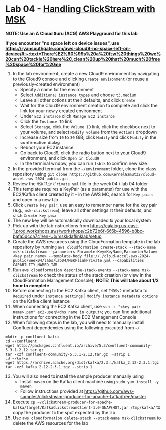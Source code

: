 # Lab 04 - [Handling ClickStream with MSK](https://catalog.us-east-1.prod.workshops.aws/workshops/c2b72b6f-666b-4596-b8bc-bafa5dcca741/en-US/mskkdaflinklab)

**NOTE: Use an A Cloud Guru (ACG) AWS Playground for this lab**

**If you encounter "no space left on device issues", use https://ryansouthgate.com/aws-cloud9-no-space-left-on-device/#:~:text=There%E2%80%99s%20a%20few%20things%20we%20can%20tackle%20here%2C,clean%20up%20that%20much%20free%20space%20for%20me**

1. In the lab environment, create a new Cloud9 environment by navigating to the Cloud9 console and clicking `Create environment` (or reuse a previously-created environment)
    - Specify a name for the environment
    - Select `Additional instance types` and choose `t3.medium`
    - Leave all other options at their defaults, and click `Create`
    - Wait for the Cloud9 environment creation to complete and click the link for your newly created environment
    - Under `EC2 instance` click `Manage EC2 instance`
    - Click the `Instance ID` link
    - Select `Storage`, click the `Volume ID` link, click the checkbox next to your volume, and select `Modify volume` from the `Actions` dropdown
    - Increase size from `10` to `30` GiB; click `Modify` and click `Modify` in the confirmation dialog
    - Reboot your EC2 instance
    - Go back to Cloud9, click the radio button next to your Cloud9 environment, and click `Open in Cloud9`
    - In the terminal window, you can run `lsblk` to confirm new size
1. In the provided terminal from the `~/environment` folder, clone the class repository using `git clone https://github.com/KernelGamut32/cloud-accel-aws-2024-public.git`
1. Review the `MSKFlinkPrivate.yml` file in the week 04 / lab 04 folder
1. This template requires a KeyPair (as a parameter) for use with the EC2/Kafka client created by it - in the AWS MC, search for `Key pairs` and open in a new tab
1. Click `Create key pair`, use an easy to remember name for the key pair (e.g., `msk-clickstream`); leave all other settings at their defaults, and click `Create key pair`
1. The new key will be automatically downloaded to your local system
1. Pick up with the lab instructions from https://catalog.us-east-1.prod.workshops.aws/workshops/c2b72b6f-666b-4596-b8bc-bafa5dcca741/en-US/mskkdaflinklab/setup
1. Create the AWS resources using the CloudFormation template in the lab repository by running `aws cloudformation create-stack --stack-name msk-clickstream --parameters ParameterKey=KeyName,ParameterValue=<key pair name> --template-body file://./cloud-accel-aws-2024-public/week04/labs/lab04/MSKFlinkPrivate.yml --capabilities CAPABILITY_NAMED_IAM`
1. Run `aws cloudformation describe-stack-events --stack-name msk-clickstream` to check the status of the stack creation (or view in the CloudFormation Management Console); **NOTE: This will take about 1/2 hour to complete**
1. Before connecting to the EC2 Kafka client, set `IMDSv2` metadata to `Required` under `Instance settings` | `Modify instance metadata options` on the Kafka client instance
1. When connecting the EC2 Kafka client, use `ssh -i "<key pair name>.pem" ec2-user@<dns name in output>`; you can find additional instructions for connecting in the EC2 Management Console
1. When following steps in the lab, you will need to manually install Confluent dependencies using the following executed from `~/`

```
mkdir -p confluent kafka
cd ~/confluent
wget http://packages.confluent.io/archive/5.3/confluent-community-5.3.1-2.12.tar.gz
tar -xzf confluent-community-5.3.1-2.12.tar.gz --strip 1
cd ~/kafka
wget https://archive.apache.org/dist/kafka/2.3.1/kafka_2.12-2.3.1.tgz
tar -xzf kafka_2.12-2.3.1.tgz --strip 1
```

13. You will also need to install the sample producer manually using
    - Install `maven` on the Kafka client machine using `sudo yum install -y maven`
    - Follow instructions provided at https://github.com/aws-samples/clickstream-producer-for-apache-kafka/tree/master
14. Execute `cp ~/clickstream-producer-for-apache-kafka/target/KafkaClickstreamClient-1.0-SNAPSHOT.jar /tmp/kafka/` to copy the producer to the spot expected by the lab
15. Use `aws cloudformation delete-stack --stack-name msk-clickstream` to delete the AWS resources for the lab
